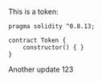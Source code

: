This is a token: 

```
pragma solidity ^0.8.13;

contract Token {
    constructor() { }
}

```

Another update 123